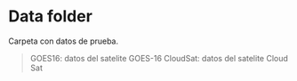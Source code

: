 # Data folder
Carpeta con datos de prueba.
> GOES16: datos del satelite GOES-16
> CloudSat: datos del satelite Cloud Sat
